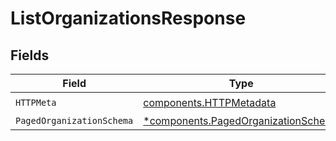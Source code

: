# ListOrganizationsResponse


## Fields

| Field                                                                                     | Type                                                                                      | Required                                                                                  | Description                                                                               |
| ----------------------------------------------------------------------------------------- | ----------------------------------------------------------------------------------------- | ----------------------------------------------------------------------------------------- | ----------------------------------------------------------------------------------------- |
| `HTTPMeta`                                                                                | [components.HTTPMetadata](../../models/components/httpmetadata.md)                        | :heavy_check_mark:                                                                        | N/A                                                                                       |
| `PagedOrganizationSchema`                                                                 | [*components.PagedOrganizationSchema](../../models/components/pagedorganizationschema.md) | :heavy_minus_sign:                                                                        | OK                                                                                        |